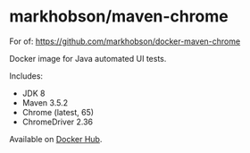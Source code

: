 # markhobson/maven-chrome

For of: 
https://github.com/markhobson/docker-maven-chrome


Docker image for Java automated UI tests.

Includes:

* JDK 8
* Maven 3.5.2
* Chrome (latest, 65)
* ChromeDriver 2.36

Available on [Docker Hub](https://hub.docker.com/r/markhobson/maven-chrome/).

